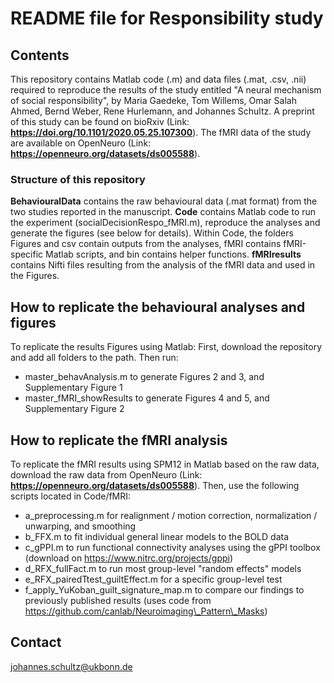 # README file for Responsibility study

## Contents
This repository contains Matlab code (.m) and data files (.mat, .csv, .nii) required to reproduce the results of the study entitled "A neural mechanism of social responsibility", by Maria Gaedeke, Tom Willems, Omar Salah Ahmed, Bernd Weber, Rene Hurlemann, and Johannes Schultz. A preprint of this study can be found on bioRxiv (Link: __https://doi.org/10.1101/2020.05.25.107300__). The fMRI data of the study are available on OpenNeuro (Link: __https://openneuro.org/datasets/ds005588__).

### Structure of this repository
__BehaviouralData__ contains the raw behavioural data (.mat format) from the two studies reported in the manuscript.
__Code__ contains Matlab code to run the experiment (socialDecisionRespo_fMRI.m), reproduce the analyses and generate the figures (see below for details). Within Code, the folders Figures and csv contain outputs from the analyses, fMRI contains fMRI-specific Matlab scripts, and bin contains helper functions.
__fMRIresults__ contains Nifti files resulting from the analysis of the fMRI data and used in the Figures.

## How to replicate the behavioural analyses and figures
To replicate the results Figures using Matlab:
First, download the repository and add all folders to the path.
Then run:

- master\_behavAnalysis.m to generate Figures 2 and 3, and Supplementary Figure 1
- master\_fMRI\_showResults to generate Figures 4 and 5, and Supplementary Figure 2

## How to replicate the fMRI analysis
To replicate the fMRI results using SPM12 in Matlab based on the raw data, download the raw data from OpenNeuro (Link: __https://openneuro.org/datasets/ds005588__). Then, use the following scripts located in Code/fMRI:

- a\_preprocessing.m for realignment / motion correction, normalization / unwarping, and smoothing
- b\_FFX.m to fit individual general linear models to the BOLD data
- c\_gPPI.m to run functional connectivity analyses using the gPPI toolbox (download on https://www.nitrc.org/projects/gppi)
- d\_RFX\_fullFact.m to run most group-level "random effects" models
- e\_RFX\_pairedTtest\_guiltEffect.m for a specific group-level test
- f\_apply\_YuKoban\_guilt\_signature\_map.m to compare our findings to previously published results (uses code from https://github.com/canlab/Neuroimaging\_Pattern\_Masks)

## Contact
johannes.schultz@ukbonn.de
